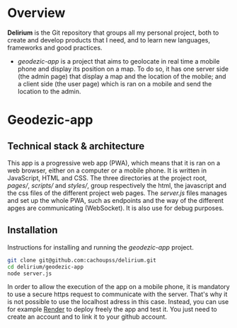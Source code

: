 # Overview
**Delirium** is the Git repository that groups all my personal project, both to create and develop products that I need, and to learn new languages, frameworks and good practices.
- *geodezic-app* is a project that aims to geolocate in real time a mobile phone and display its position on a map. To do so, it has one server side (the admin page) that display a map and the location of the mobile; and a client side (the user page) which is ran on a mobile and send the location to the admin.

# Geodezic-app

## Technical stack & architecture
This app is a progressive web app (PWA), which means that it is ran on a web browser, either on a computer or a mobile phone. It is written in JavaScript, HTML and CSS.
The three directories at the project root, *pages/*, *scripts/* and *styles/*, group respectively the html, the javascript and the css files of the different project web pages.
The *server.js* files manages and set up the whole PWA, such as endpoints and the way of the different apges are communicating (WebSocket). It is also use for debug purposes.

## Installation

Instructions for installing and running the *geodezic-app* project.

```bash
git clone git@github.com:cachoupss/delirium.git
cd delirium/geodezic-app
node server.js
```
In order to allow the execution of the app on a mobile phone, it is mandatory to use a secure https request to communicate with the server. That's why it is not possible to use the localhost adress in this case. Instead, you can use for example [Render](https://render.com/) to deploy freely the app and test it.  You just need to create an account and to link it to your github account.